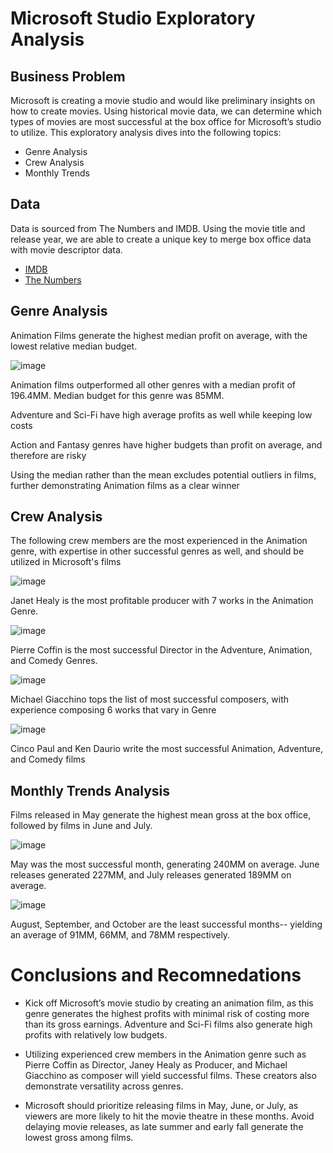 # Microsoft Studio Exploratory Analysis

## Business Problem

Microsoft is creating a movie studio and would like preliminary insights on how to create movies. Using historical movie data, we can determine which types of movies are most successful at the box office for Microsoft’s studio to utilize. This exploratory analysis dives into the following topics:
* Genre Analysis
* Crew Analysis
* Monthly Trends


## Data

Data is sourced from The Numbers and IMDB. Using the movie title and release year, we are able to create a unique key to merge box office data with movie descriptor data.

* [IMDB](https://www.imdb.com/)
* [The Numbers](https://www.the-numbers.com/)

## Genre Analysis

Animation Films generate the highest median profit on average, with the lowest relative median budget.

![image](https://user-images.githubusercontent.com/71892324/137183565-ed5ffa63-7d8b-4594-8815-f745ed947dbf.png)

Animation films outperformed all other genres with a median profit of 196.4MM.  Median budget for this genre was 85MM.

Adventure and Sci-Fi have high average profits as well while keeping low costs

Action and Fantasy genres have higher budgets than profit on average, and therefore are risky

Using the median rather than the mean excludes potential outliers in films, further demonstrating Animation films as a clear winner

## Crew Analysis

The following crew members are the most experienced in the Animation genre, with expertise in other successful genres as well, and should be utilized in Microsoft's films

![image](https://user-images.githubusercontent.com/71892324/137145435-7688b184-a379-434b-87b1-cc13240b27fb.png)

Janet Healy is the most profitable producer with 7 works in the Animation Genre. 

![image](https://user-images.githubusercontent.com/71892324/137145472-c523f80e-d69e-4e01-926a-aa6b65bd26a6.png)

Pierre Coffin is the most successful Director in the Adventure, Animation, and Comedy Genres.

![image](https://user-images.githubusercontent.com/71892324/137145483-7f8805a3-34d4-4518-aca5-7634080dc1e4.png)

Michael Giacchino tops the list of most successful composers, with experience composing 6 works that vary in Genre

![image](https://user-images.githubusercontent.com/71892324/137145489-68ea0177-6714-4dec-84d2-538e5d461c00.png)

Cinco Paul and Ken Daurio write the most successful Animation,  Adventure, and Comedy films

## Monthly Trends Analysis

Films released in May generate the highest mean gross at the box office, followed by films in June and July.

![image](https://user-images.githubusercontent.com/71892324/137183626-48f349ae-0211-4344-a944-f47d1357bad5.png)

May was the most successful month, generating 240MM on average. June releases generated 227MM, and July releases generated 189MM on average.

![image](https://user-images.githubusercontent.com/71892324/137183594-c371f5bd-f47f-4ec1-b068-45c27f10548d.png)


August, September, and October are the least successful months-- yielding an average of 91MM, 66MM, and 78MM respectively.


# Conclusions and Recomnedations

* Kick off Microsoft’s movie studio by creating an animation film, as this genre generates the highest profits with
minimal risk of costing more than its gross earnings.  Adventure and Sci-Fi films also generate high
profits with relatively low budgets.

* Utilizing experienced crew members in the Animation genre such as Pierre Coffin as Director,  Janey Healy as Producer, and Michael Giacchino as composer will yield successful films. These creators also demonstrate versatility across genres.

* Microsoft should prioritize releasing films in May, June, or July, as viewers are more likely to hit the movie theatre in these months.  Avoid delaying movie releases, as late summer and early fall generate the lowest gross among films.













